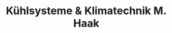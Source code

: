---
title: "Kühlsysteme & Klimatechnik M. Haak"
url: /leipzig/kuehlsysteme-und-klimatechnik-m-haak/
shop: Autowerkstatt
---